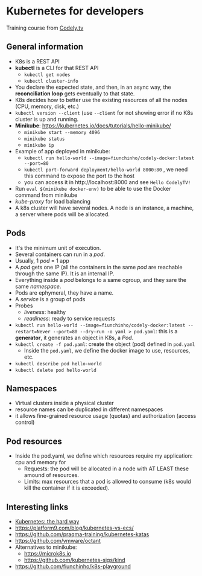 # Kubernetes for developers
Training course from [Codely.tv](https://pro.codely.tv/library/kubernetes-para-desarrolladores)

## General information
* K8s is a REST API
* **kubectl** is a CLI for that REST API
  - `kubectl get nodes`
  - `kubectl cluster-info`
* You declare the expected state, and then, in an async way, the **reconciliation loop** gets eventually to that state.
* K8s decides how to better use the existing resources of all the nodes (CPU, memory, disk, etc.)
* `kubectl version --client` (use `--client` for not showing error if no K8s cluster is up and running.
* **Minikube**: https://kubernetes.io/docs/tutorials/hello-minikube/
  - `minikube start --memory 4096` 
  - `minikube status`
  - `minikube ip`
* Example of app deployed in minikube:
  - `kubectl run hello-world --image=fiunchinho/codely-docker:latest --port=80`
  - `kubectl port-forward deployment/hello-world 8000:80` , we need this command to expose the port to the host
  - you can access it in http://localhost:8000 and see `Hello CodelyTV!`
* Run `eval $(minikube docker-env)` to be able to use the Docker command from minikube
* *kube-proxy* for load balancing
* A k8s cluster will have several nodes. A node is an instance, a machine, a server where pods will be allocated.

## Pods
* It's the minimum unit of execution.
* Several containers can run in a *pod*.
* Usually, 1 *pod* = 1 app
* A *pod* gets one IP (all the containers in the same *pod* are reachable through the same IP). It is an internal IP.
* Everything inside a *pod* belongs to a same cgroup, and they sare the same *namespace*.
* Pods are ephymeral, they have a name.
* A *service* is a group of pods
* Probes
  - *liveness*: healthy
  - *readiness*: ready to service requests
* `kubectl run hello-world --image=fiunchinho/codely-docker:latest --restart=Never --port=80 --dry-run -o yaml > pod.yaml`: this is a **generator**, it generates an object in K8s, a *Pod*.
* `kubectl create -f pod.yaml`: create the object (pod) defined in `pod.yaml`
  * Inside the `pod.yaml`, we define the docker image to use, resources, etc.
* `kubectl describe pod hello-world`
* `kubectl delete pod hello-world`


## Namespaces
* Virtual clusters inside a physical cluster
* resource names can be duplicated in different namespaces
* it allows fine-grained resource usage (quotas) and authorization (access control)

## Pod resources
* Inside the pod.yaml, we define which resources require my application: cpu and memory for
  * Requests: the pod will be allocated in a node with AT LEAST these amound of resources.
  * Limits: max resources that a pod is allowed to consume (k8s would kill the container if it is exceeded).


## Interesting links
* [Kubernetes: the hard way](https://github.com/kelseyhightower/kubernetes-the-hard-way)
* https://platform9.com/blog/kubernetes-vs-ecs/
* https://github.com/praqma-training/kubernetes-katas
* https://github.com/vmware/octant
* Alternatives to minikube:
  - https://microk8s.io
  - https://github.com/kubernetes-sigs/kind
* https://github.com/fiunchinho/k8s-playground  

